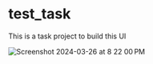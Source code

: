 # test_task

This is a task project to build this UI  

![Screenshot 2024-03-26 at 8 22 00 PM](https://github.com/EMIkram/test_task_remote/assets/54985306/69df58a7-4e12-443c-9154-38f3000e9a96)
